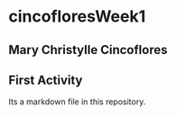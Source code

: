 # cincofloresWeek1
## Mary Christylle Cincoflores
## First Activity

Its a markdown file in this repository.
